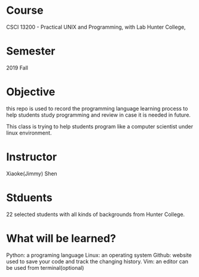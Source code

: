 # Course
CSCI 13200 - Practical UNIX and Programming, with Lab Hunter College, 

# Semester
2019 Fall

# Objective
this repo is used to record the programming language learning process to help students study programming and review in case it is needed in future.

This class is trying to help students program like a computer scientist under linux environment.

# Instructor
Xiaoke(Jimmy) Shen

# Stduents
22 selected students with all kinds of backgrounds from Hunter College.


# What will be learned?
Python: a programing language
Linux: an operating system
Github: website used to save your code and track the changing history.
Vim: an editor can be used from terminal(optional)
